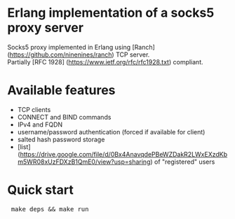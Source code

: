 # Erlang implementation of a socks5 proxy server

Socks5 proxy implemented in Erlang using [Ranch] (https://github.com/ninenines/ranch) TCP server. <br/>
Partially [RFC 1928] (https://www.ietf.org/rfc/rfc1928.txt) compliant.
# Available features
* TCP clients
* CONNECT and BIND commands
* IPv4 and FQDN
* username/password authentication (forced if available for client)
* salted hash password storage
* [list] (https://drive.google.com/file/d/0Bx4AnavqdePBeWZDakR2LWxEXzdKbm5WR08xUzFDXzB1QmE0/view?usp=sharing) of "registered" users

# Quick start
 <pre> make deps && make run </pre>
